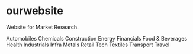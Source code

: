 # ourwebsite
Website for Market Research. 

Automobiles
Chemicals
Construction
Energy
Financials
Food & Beverages
Health
Industrials
Infra
Metals
Retail
Tech
Textiles
Transport
Travel
